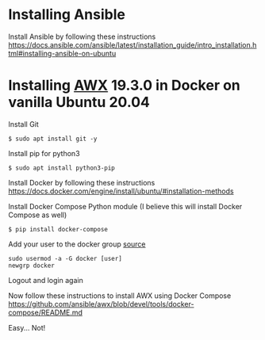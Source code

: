 # Installing Ansible

Install Ansible by following these instructions
https://docs.ansible.com/ansible/latest/installation_guide/intro_installation.html#installing-ansible-on-ubuntu

# Installing [AWX](https://github.com/ansible/awx) 19.3.0 in Docker on vanilla Ubuntu 20.04

Install Git
```
$ sudo apt install git -y
```

Install pip for python3
```
$ sudo apt install python3-pip
```

Install Docker by following these instructions
https://docs.docker.com/engine/install/ubuntu/#installation-methods

Install Docker Compose Python module (I believe this will install Docker Compose as well)
```
$ pip install docker-compose
```

Add your user to the docker group [source](https://stackoverflow.com/questions/47854463/docker-got-permission-denied-while-trying-to-connect-to-the-docker-daemon-socke)
```
sudo usermod -a -G docker [user]
newgrp docker
```
Logout and login again

Now follow these instructions to install AWX using Docker Compose
https://github.com/ansible/awx/blob/devel/tools/docker-compose/README.md

Easy... Not!

